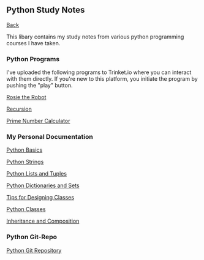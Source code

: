 ## Python Study Notes
<a href="cache">Back</a>
<p>This libary contains my study notes from various python programming courses I have taken.</p>

### Python Programs
I've uploaded the following programs to Trinket.io where you can interact with them directly. If you're new to this platform, you initiate the program by pushing the "play" button.

<a href="https://trinket.io/python/4bf9efdc84?showInstructions=true" target="_blank">Rosie the Robot</a>

<a href="https://trinket.io/python/d01dbd07e2?showInstructions=true" target="_blank">Recursion</a>

<a href="https://trinket.io/python/d1f4735339?showInstructions=true" target="_blank">Prime Number Calculator</a>

### My Personal Documentation
<a href="python-basics">Python Basics</a>

<a href="python-strings">Python Strings</a>

<a href="python-lists">Python Lists and Tuples</a>

<a href="python-dictionaries-and-sets">Python Dictionaries and Sets</a>

<a href="design-class">Tips for Designing Classes</a>

<a href="python-classes">Python Classes</a>

<a href="inheritance">Inheritance and Composition</a>

### Python Git-Repo
<a href="https://github.com/tinaellis/python_fundamentals_2" target="_blank">Python Git Repository</a>